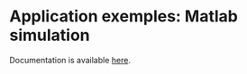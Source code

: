 # Application exemples: Matlab simulation

Documentation is available [here](https://www.docs.niryo.com/applications/ned/tutorials/simulation_ned_matlab).
